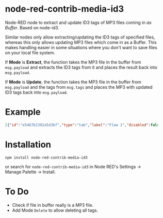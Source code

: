 # node-red-contrib-media-id3

Node-RED node to extract and update ID3 tags of MP3 files coming in *as Buffer*. Based on node-id3.

Similar nodes only allow extracting/updating the ID3 tags of specified files, whereas this only allows updating MP3 files which come in as a Buffer. This makes handling easier in some situations where you don't want to save files on your local file system.

If **Mode** is **Extract**, the function takes the MP3 file in the buffer from `msg.payload` and extracts the ID3 tags from it and places the result back into `msg.payload`.

If **Mode** is **Update**, the function takes the MP3 file in the buffer from `msg.payload` and the tags from `msg.tags` and places the MP3 with updated ID3 tags back into `msg.payload`. 


# Example

```json
[{"id":"e5467b2392a5d3bf","type":"tab","label":"Flow 1","disabled":false,"info":"","env":[]},{"id":"61f68b4f4ef190ec","type":"file in","z":"e5467b2392a5d3bf","name":"Load Audio File","filename":"/path/to/mp3-file.mp3","filenameType":"str","format":"","chunk":false,"sendError":false,"encoding":"none","allProps":false,"x":480,"y":280,"wires":[["042bb73b73eef2d5"]]},{"id":"be351bd56f8726a9","type":"inject","z":"e5467b2392a5d3bf","name":"","props":[{"p":"payload"},{"p":"topic","vt":"str"}],"repeat":"","crontab":"","once":false,"onceDelay":0.1,"topic":"","payload":"","payloadType":"date","x":280,"y":280,"wires":[["61f68b4f4ef190ec"]]},{"id":"e92ed2160c2326c9","type":"id3","z":"e5467b2392a5d3bf","name":"","mode":"extract","x":990,"y":280,"wires":[["266104635d68c334","0f3fcef0310a8d58"]]},{"id":"266104635d68c334","type":"debug","z":"e5467b2392a5d3bf","name":"","active":true,"tosidebar":true,"console":false,"tostatus":false,"complete":"payload","targetType":"msg","statusVal":"","statusType":"auto","x":1170,"y":280,"wires":[]},{"id":"7d316b4489a1f005","type":"id3","z":"e5467b2392a5d3bf","name":"","mode":"update","x":790,"y":560,"wires":[["e38d5e7af405ca05"]]},{"id":"0f3fcef0310a8d58","type":"change","z":"e5467b2392a5d3bf","name":"Set Audio File As Payload and Change Tags","rules":[{"t":"set","p":"tags.artist","pt":"msg","to":"Some Other Artist","tot":"str"},{"t":"set","p":"payload","pt":"msg","to":"audioFile","tot":"msg"}],"action":"","property":"","from":"","to":"","reg":false,"x":390,"y":560,"wires":[["7d316b4489a1f005","eee46ad779538a0e"]]},{"id":"e38d5e7af405ca05","type":"id3","z":"e5467b2392a5d3bf","name":"","mode":"extract","x":950,"y":560,"wires":[["8666de12f29dedea"]]},{"id":"8666de12f29dedea","type":"debug","z":"e5467b2392a5d3bf","name":"","active":true,"tosidebar":true,"console":false,"tostatus":false,"complete":"payload","targetType":"msg","statusVal":"","statusType":"auto","x":1150,"y":560,"wires":[]},{"id":"042bb73b73eef2d5","type":"change","z":"e5467b2392a5d3bf","name":"Preserve audio file payload","rules":[{"t":"set","p":"audioFile","pt":"msg","to":"payload","tot":"msg"}],"action":"","property":"","from":"","to":"","reg":false,"x":780,"y":280,"wires":[["e92ed2160c2326c9"]]},{"id":"eee46ad779538a0e","type":"debug","z":"e5467b2392a5d3bf","name":"","active":true,"tosidebar":true,"console":false,"tostatus":false,"complete":"\"Going to set artist to '\" & tags.artist & \"'\"","targetType":"jsonata","statusVal":"","statusType":"auto","x":660,"y":520,"wires":[]},{"id":"fa6a5239f10d1287","type":"comment","z":"e5467b2392a5d3bf","name":"Set Path to mp3 File here.","info":"","x":510,"y":240,"wires":[]}]
```


# Installation
```
npm install node-red-contrib-media-id3
```
or search for `node-red-contrib-media-id3` in Node RED's Settings -> Manage Palette -> Install.


# To Do
* Check if file in buffer really is a MP3 file.  
* Add Mode `Delete` to allow deleting all tags.
